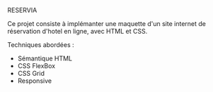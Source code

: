 RESERVIA

Ce projet consiste à implémanter une maquette d'un site internet de réservation d'hotel en ligne, avec HTML et CSS.


Techniques abordées :

- Sémantique HTML
- CSS FlexBox
- CSS Grid
- Responsive

